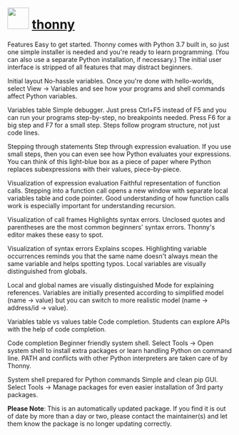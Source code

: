 ﻿# <img src="https://cdn.jsdelivr.net/gh/mkevenaar/chocolatey-packages@81ff2d5f95d772fafbef2696261b9b9d5bc099ac/icons/thonny.png" width="48" height="48"/> [thonny](https://chocolatey.org/packages/thonny)

Features
Easy to get started. Thonny comes with Python 3.7 built in, so just one simple installer is needed and you're ready to learn programming. (You can also use a separate Python installation, if necessary.) The initial user interface is stripped of all features that may distract beginners.

Initial layout
No-hassle variables. Once you're done with hello-worlds, select View → Variables and see how your programs and shell commands affect Python variables.

Variables table
Simple debugger. Just press Ctrl+F5 instead of F5 and you can run your programs step-by-step, no breakpoints needed. Press F6 for a big step and F7 for a small step. Steps follow program structure, not just code lines.

Stepping through statements
Step through expression evaluation. If you use small steps, then you can even see how Python evaluates your expressions. You can think of this light-blue box as a piece of paper where Python replaces subexpressions with their values, piece-by-piece.

Visualization of expression evaluation
Faithful representation of function calls. Stepping into a function call opens a new window with separate local variables table and code pointer. Good understanding of how function calls work is especially important for understanding recursion.

Visualization of call frames
Highlights syntax errors. Unclosed quotes and parentheses are the most common beginners' syntax errors. Thonny's editor makes these easy to spot.

Visualization of syntax errors
Explains scopes. Highlighting variable occurrences reminds you that the same name doesn't always mean the same variable and helps spotting typos. Local variables are visually distinguished from globals.

Local and global names are visually distinguished
Mode for explaining references. Variables are initially presented according to simplified model (name → value) but you can switch to more realistic model (name → address/id → value).

Variables table vs values table
Code completion. Students can explore APIs with the help of code completion.

Code completion
Beginner friendly system shell. Select Tools → Open system shell to install extra packages or learn handling Python on command line. PATH and conflicts with other Python interpreters are taken care of by Thonny.

System shell prepared for Python commands
Simple and clean pip GUI. Select Tools → Manage packages for even easier installation of 3rd party packages.

**Please Note**: This is an automatically updated package. If you find it is
out of date by more than a day or two, please contact the maintainer(s) and
let them know the package is no longer updating correctly.
